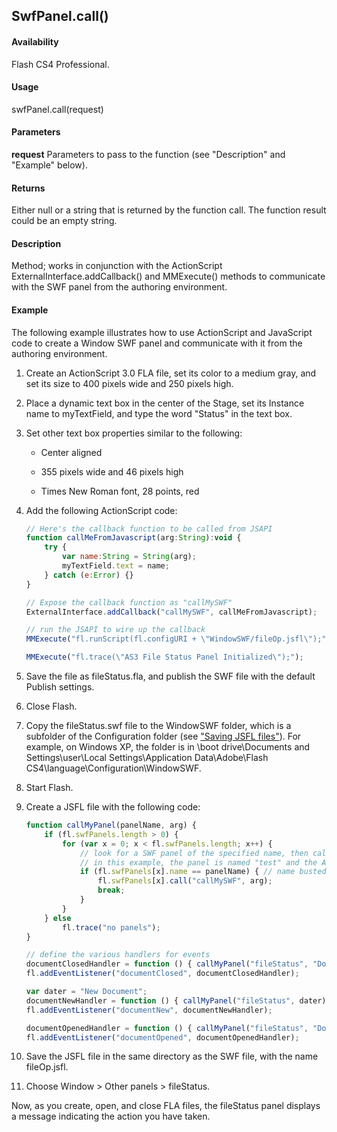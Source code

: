 ## SwfPanel.call()

#### Availability

Flash CS4 Professional.

#### Usage

swfPanel.call(request)

#### Parameters

**request** Parameters to pass to the function (see "Description" and "Example" below).

#### Returns

Either null or a string that is returned by the function call. The function result could be an empty string.

#### Description

Method; works in conjunction with the ActionScript ExternalInterface.addCallback() and MMExecute()
methods to communicate with the SWF panel from the authoring environment.

#### Example

The following example illustrates how to use ActionScript and JavaScript code to create a Window SWF panel and communicate with it from the authoring environment.

1. Create an ActionScript 3.0 FLA file, set its color to a medium gray, and set its size to 400 pixels wide and 250 pixels high.

2. Place a dynamic text box in the center of the Stage, set its Instance name to myTextField, and type the word "Status" in the text box.

3. Set other text box properties similar to the following:

    - Center aligned

    - 355 pixels wide and 46 pixels high

    - Times New Roman font, 28 points, red

4. Add the following ActionScript code:

    ```javascript
    // Here's the callback function to be called from JSAPI
    function callMeFromJavascript(arg:String):void {
        try {
            var name:String = String(arg);
            myTextField.text = name;
        } catch (e:Error) {}
    }

    // Expose the callback function as "callMySWF"
    ExternalInterface.addCallback("callMySWF", callMeFromJavascript);

    // run the JSAPI to wire up the callback
    MMExecute("fl.runScript(fl.configURI + \"WindowSWF/fileOp.jsfl\");");

    MMExecute("fl.trace(\"AS3 File Status Panel Initialized\");");
    ```

5. Save the file as fileStatus.fla, and publish the SWF file with the default Publish settings.

6. Close Flash.

7. Copy the fileStatus.swf file to the WindowSWF folder, which is a subfolder of the Configuration folder (see ["Saving JSFL files"](../Introduction/Working_with_the_JavaScript_API.md#saving-jsfl-files)). For example, on Windows XP, the folder is in \boot drive\Documents and Settings\\user\Local Settings\Application Data\Adobe\Flash CS4\language\Configuration\WindowSWF.

8. Start Flash.

9. Create a JSFL file with the following code:

    ```javascript
    function callMyPanel(panelName, arg) {
        if (fl.swfPanels.length > 0) {
            for (var x = 0; x < fl.swfPanels.length; x++) {
                // look for a SWF panel of the specified name, then call the specified AS3 function
                // in this example, the panel is named "test" and the AS3 callback is "callMySWF"
                if (fl.swfPanels[x].name == panelName) { // name busted?
                    fl.swfPanels[x].call("callMySWF", arg);
                    break;
                }
            }
        } else
            fl.trace("no panels");
    }

    // define the various handlers for events
    documentClosedHandler = function () { callMyPanel("fileStatus", "Document Closed"); };
    fl.addEventListener("documentClosed", documentClosedHandler);

    var dater = "New Document";
    documentNewHandler = function () { callMyPanel("fileStatus", dater); };
    fl.addEventListener("documentNew", documentNewHandler);

    documentOpenedHandler = function () { callMyPanel("fileStatus", "Document Opened"); };
    fl.addEventListener("documentOpened", documentOpenedHandler);
    ```

10. Save the JSFL file in the same directory as the SWF file, with the name fileOp.jsfl.

11. Choose Window > Other panels > fileStatus.

Now, as you create, open, and close FLA files, the fileStatus panel displays a message indicating the action you have taken.
